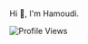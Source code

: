 # <div align="center">
Hi 👋, I'm Hamoudi.
</div>
  
![Profile Views](https://img.shields.io/badge/Profile%20Views-173-blue)

